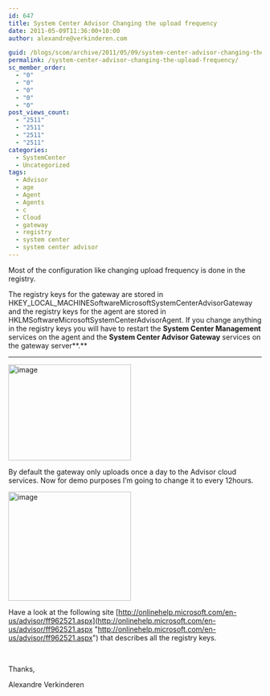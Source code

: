 ```yaml
---
id: 647
title: System Center Advisor Changing the upload frequency
date: 2011-05-09T11:36:00+10:00
author: alexandre@verkinderen.com

guid: /blogs/scom/archive/2011/05/09/system-center-advisor-changing-the-upload-frequency.aspx
permalink: /system-center-advisor-changing-the-upload-frequency/
sc_member_order:
  - "0"
  - "0"
  - "0"
  - "0"
  - "0"
post_views_count:
  - "2511"
  - "2511"
  - "2511"
  - "2511"
categories:
  - SystemCenter
  - Uncategorized
tags:
  - Advisor
  - age
  - Agent
  - Agents
  - c
  - Cloud
  - gateway
  - registry
  - system center
  - system center advisor
---
```

Most of the configuration like changing upload frequency is done in the registry.

The registry keys for the gateway are stored in HKEY\_LOCAL\_MACHINESoftwareMicrosoftSystemCenterAdvisorGateway and the registry keys for the agent are stored in HKLMSoftwareMicrosoftSystemCenterAdvisorAgent. If you change anything in the registry keys you will have to restart the **System Center Management** services on the agent and the **System Center Advisor Gateway** services on the gateway server**.**

****

[<img style="border-bottom: 0px;border-left: 0px;margin: 0px;padding-left: 0px;padding-right: 0px;border-top: 0px;border-right: 0px;padding-top: 0px" border="0" alt="image" src="https://mscloudstorage.blob.core.windows.net/mscloudstorage//2012/06/image_thumb_4EB7F998.png" width="244" height="191" />](http://scug.be/scom/files/2012/06/image_5068C56C.png)

By default the gateway only uploads once a day to the Advisor cloud services. Now for demo purposes I’m going to change it to every 12hours.

[<img style="border-bottom: 0px;border-left: 0px;margin: 0px;padding-left: 0px;padding-right: 0px;border-top: 0px;border-right: 0px;padding-top: 0px" border="0" alt="image" src="https://mscloudstorage.blob.core.windows.net/mscloudstorage//2012/06/image_thumb_13F050C2.png" width="244" height="217" />](http://scug.be/scom/files/2012/06/image_42B60964.png)

Have a look at the following site [http://onlinehelp.microsoft.com/en-us/advisor/ff962521.aspx](http://onlinehelp.microsoft.com/en-us/advisor/ff962521.aspx "http://onlinehelp.microsoft.com/en-us/advisor/ff962521.aspx") that describes all the registry keys.

&#160;

Thanks,

Alexandre Verkinderen
